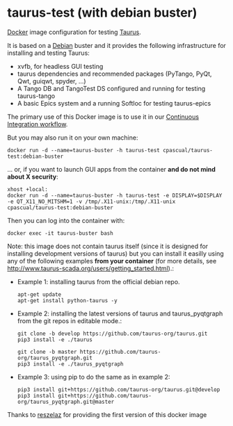 # taurus-test (with debian buster)

[Docker](http://www.docker.com) image configuration for testing [Taurus](http://www.taurus-scada.org).

It is based on a [Debian](http://www.debian.org) buster and it provides the following infrastructure for installing and testing Taurus:

- xvfb, for headless GUI testing
- taurus dependencies and recommended packages (PyTango, PyQt, Qwt, guiqwt, spyder, ...)
- A Tango DB and TangoTest DS configured and running for testing taurus-tango
- A basic Epics system and a running SoftIoc for testing taurus-epics
 
The primary use of this Docker image is to use it in our [Continuous Integration workflow](https://travis-ci.org/taurus-org/taurus).

But you may also run it on your own machine:

~~~~
docker run -d --name=taurus-buster -h taurus-test cpascual/taurus-test:debian-buster
~~~~

... or, if you want to launch GUI apps from the container **and do not mind about X security**:

~~~~
xhost +local:
docker run -d --name=taurus-buster -h taurus-test -e DISPLAY=$DISPLAY -e QT_X11_NO_MITSHM=1 -v /tmp/.X11-unix:/tmp/.X11-unix cpascual/taurus-test:debian-buster
~~~~

Then you can log into the container with:

~~~~
docker exec -it taurus-buster bash
~~~~

Note: this image does not contain taurus itself (since it is designed for installing development versions of taurus) but you can install it easilly using any of the following examples **from your container** (for more details, see http://www.taurus-scada.org/users/getting_started.html).:


- Example 1: installing taurus from the official debian repo.
  
  ~~~~
  apt-get update
  apt-get install python-taurus -y
  ~~~~

- Example 2: installing the latest versions of taurus and taurus_pyqtgraph
  from the git repos in editable mode.:
  
  ~~~~
  git clone -b develop https://github.com/taurus-org/taurus.git
  pip3 install -e ./taurus 

  git clone -b master https://github.com/taurus-org/taurus_pyqtgraph.git
  pip3 install -e ./taurus_pyqtgraph 
  ~~~~

- Example 3: using pip to do the same as in example 2:
 
  ~~~~
  pip3 install git+https://github.com/taurus-org/taurus.git@develop
  pip3 install git+https://github.com/taurus-org/taurus_pyqtgraph.git@master
  ~~~~
  


Thanks to [reszelaz](https://github.com/reszelaz) for providing the first version of this docker image
